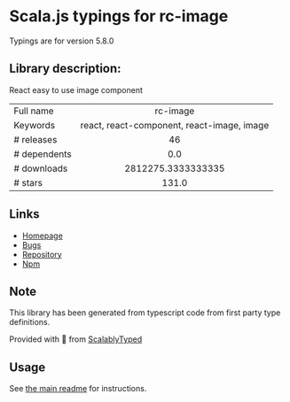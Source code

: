 
# Scala.js typings for rc-image

Typings are for version 5.8.0

## Library description:
React easy to use image component

|                    |                 |
| ------------------ | :-------------: |
| Full name          | rc-image |
| Keywords           | react, react-component, react-image, image |
| # releases         | 46 |
| # dependents       | 0.0 |
| # downloads        | 2812275.3333333335 |
| # stars            | 131.0 |

## Links
- [Homepage](http://github.com/react-component/image)
- [Bugs](http://github.com/react-component/image/issues)
- [Repository](https://github.com/react-component/image)
- [Npm](https://www.npmjs.com/package/rc-image)
    


## Note
This library has been generated from typescript code from first party type definitions.

Provided with :purple_heart: from [ScalablyTyped](https://github.com/oyvindberg/ScalablyTyped)

## Usage
See [the main readme](../../readme.md) for instructions.


